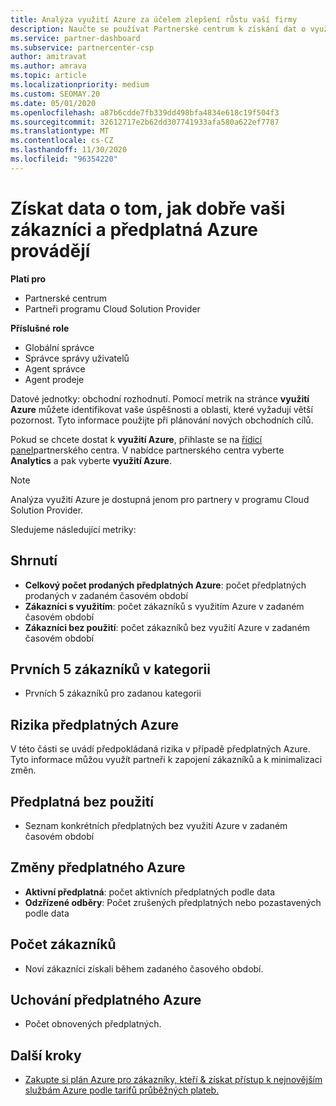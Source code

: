 ```yaml
---
title: Analýza využití Azure za účelem zlepšení růstu vaší firmy
description: Naučte se používat Partnerské centrum k získání dat o využití předplatných Azure vašich zákazníků. Data zahrnují předplatná prodávaná, ohrožená a používána.
ms.service: partner-dashboard
ms.subservice: partnercenter-csp
author: amitravat
ms.author: amrava
ms.topic: article
ms.localizationpriority: medium
ms.custom: SEOMAY.20
ms.date: 05/01/2020
ms.openlocfilehash: a87b6cdde7fb339dd498bfa4834e618c19f504f3
ms.sourcegitcommit: 32612717e2b62dd307741933afa580a622ef7787
ms.translationtype: MT
ms.contentlocale: cs-CZ
ms.lasthandoff: 11/30/2020
ms.locfileid: "96354220"
---
```

# <a name="get-data-about-how-well-your-customers-and-azure-subscriptions-are-doing"></a>Získat data o tom, jak dobře vaši zákazníci a předplatná Azure provádějí

**Platí pro**

- Partnerské centrum
- Partneři programu Cloud Solution Provider

**Příslušné role**

- Globální správce
- Správce správy uživatelů
- Agent správce
- Agent prodeje

Datové jednotky: obchodní rozhodnutí. Pomocí metrik na stránce **využití Azure** můžete identifikovat vaše úspěšnosti a oblasti, které vyžadují větší pozornost. Tyto informace použijte při plánování nových obchodních cílů.

Pokud se chcete dostat k **využití Azure**, přihlaste se na [řídicí panel](https://partner.microsoft.com/dashboard)partnerského centra. V nabídce partnerského centra vyberte **Analytics** a pak vyberte **využití Azure**.

> [!NOTE]
> Analýza využití Azure je dostupná jenom pro partnery v programu Cloud Solution Provider.

Sledujeme následující metriky:

## <a name="summary"></a>Shrnutí

- **Celkový počet prodaných předplatných Azure**: počet předplatných prodaných v zadaném časovém období  
- **Zákazníci s využitím**: počet zákazníků s využitím Azure v zadaném časovém období  
- **Zákazníci bez použití**: počet zákazníků bez využití Azure v zadaném časovém období  

## <a name="top-5-customers-in-category"></a>Prvních 5 zákazníků v kategorii

- Prvních 5 zákazníků pro zadanou kategorii  

## <a name="azure-subscriptions-at-risk"></a>Rizika předplatných Azure

V této části se uvádí předpokládaná rizika v případě předplatných Azure. Tyto informace můžou využít partneři k zapojení zákazníků a k minimalizaci změn.

## <a name="subscriptions-without-usage"></a>Předplatná bez použití

- Seznam konkrétních předplatných bez využití Azure v zadaném časovém období  

## <a name="azure-subscription-churn"></a>Změny předplatného Azure

- **Aktivní předplatná**: počet aktivních předplatných podle data  
- **Odzřízené odběry**: Počet zrušených předplatných nebo pozastavených podle data  

## <a name="customer-count"></a>Počet zákazníků

- Noví zákazníci získali během zadaného časového období.  

## <a name="azure-subscription-retention"></a>Uchování předplatného Azure

- Počet obnovených předplatných.

 ## <a name="next-steps"></a>Další kroky

- [Zakupte si plán Azure pro zákazníky, kteří & získat přístup k nejnovějším službám Azure podle tarifů průběžných plateb.](purchase-azure-plan.md)
